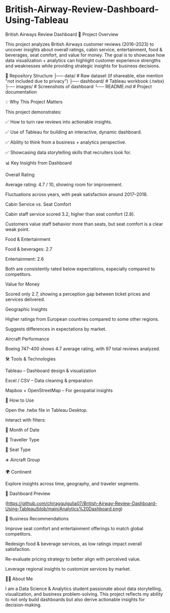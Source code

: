 # British-Airway-Review-Dashboard-Using-Tableau
British Airways Review Dashboard
📌 Project Overview

This project analyzes British Airways customer reviews (2016–2023) to uncover insights about overall ratings, cabin service, entertainment, food & beverages, seat comfort, and value for money.
The goal is to showcase how data visualization + analytics can highlight customer experience strengths and weaknesses while providing strategic insights for business decisions.

📂 Repository Structure
├── data/            # Raw dataset (if shareable, else mention "not included due to privacy")
├── dashboard/       # Tableau workbook (.twbx)
├── images/          # Screenshots of dashboard
└── README.md        # Project documentation

💡 Why This Project Matters

This project demonstrates:

✅ How to turn raw reviews into actionable insights.

✅ Use of Tableau for building an interactive, dynamic dashboard.

✅ Ability to think from a business + analytics perspective.

✅ Showcasing data storytelling skills that recruiters look for.

📊 Key Insights from Dashboard

Overall Rating

Average rating: 4.7 / 10, showing room for improvement.

Fluctuations across years, with peak satisfaction around 2017–2018.

Cabin Service vs. Seat Comfort

Cabin staff service scored 3.2, higher than seat comfort (2.8).

Customers value staff behavior more than seats, but seat comfort is a clear weak point.

Food & Entertainment

Food & beverages: 2.7

Entertainment: 2.6

Both are consistently rated below expectations, especially compared to competitors.

Value for Money

Scored only 2.7, showing a perception gap between ticket prices and services delivered.

Geographic Insights

Higher ratings from European countries compared to some other regions.

Suggests differences in expectations by market.

Aircraft Performance

Boeing 747-400 shows 4.7 average rating, with 97 total reviews analyzed.

🛠️ Tools & Technologies

Tableau – Dashboard design & visualization

Excel / CSV – Data cleaning & preparation

Mapbox + OpenStreetMap – For geospatial insights

🚀 How to Use

Open the .twbx file in Tableau Desktop.

Interact with filters:

📅 Month of Date

👤 Traveller Type

💺 Seat Type

✈️ Aircraft Group

🌍 Continent

Explore insights across time, geography, and traveler segments.

📸 Dashboard Preview

(https://github.com/chiraggulgulia07/British-Airway-Review-Dashboard-Using-Tableau/blob/main/Analytics%20Dashboard.png)

🎯 Business Recommendations

Improve seat comfort and entertainment offerings to match global competitors.

Redesign food & beverage services, as low ratings impact overall satisfaction.

Re-evaluate pricing strategy to better align with perceived value.

Leverage regional insights to customize services by market.

👩‍🎓 About Me

I am a Data Science & Analytics student passionate about data storytelling, visualization, and business problem-solving. This project reflects my ability to not only build dashboards but also derive actionable insights for decision-making.
